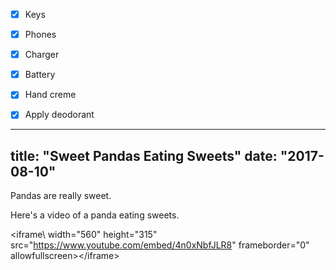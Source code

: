 - [x] Keys
- [x] Phones
- [x] Charger
- [x] Battery
- [x] Hand creme
- [x] Apply deodorant


---
title: "Sweet Pandas Eating Sweets"
date: "2017-08-10"
---

Pandas are really sweet.

Here's a video of a panda eating sweets.

<iframe\ width="560" height="315" src=\"https://www.youtube.com/embed/4n0xNbfJLR8" frameborder="0" allowfullscreen></iframe\>